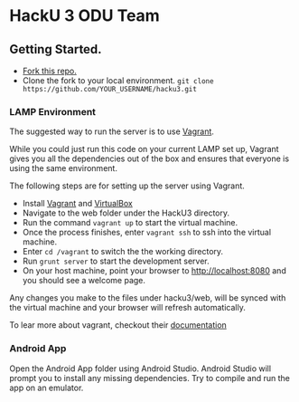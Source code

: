 # HackU 3 ODU Team
## Getting Started.
<a href="" target="_blank"></a>
- <a href="https://github.com/j-mateo/hacku3/fork" target="_blank">Fork this repo.</a>
- Clone the fork to your local environment. `git clone https://github.com/YOUR_USERNAME/hacku3.git`

### LAMP Environment
The suggested way to run the server is to use <a href="https://vagrantup.com" target="_blank">Vagrant</a>.

While you could just run this code on your current LAMP set up, Vagrant gives you all the dependencies out of the box and ensures that everyone is using the same environment.

The following steps are for setting up the server using Vagrant.

- Install <a href="https://vagrantup.com" target="_blank">Vagrant</a> and <a href="https://virtualbox.org" target="_blank">VirtualBox</a>
- Navigate to the web folder under the HackU3 directory.
- Run the command `vagrant up` to start the virtual machine.
- Once the process finishes, enter `vagrant ssh` to ssh into the virtual machine.
- Enter `cd /vagrant` to switch the the working directory.
- Run `grunt server` to start the development server.
- On your host machine, point your browser to <a href="http://localhost:8080" target="_blank">http://localhost:8080</a> and you should see a welcome page.

Any changes you make to the files under hacku3/web, will be synced with the virtual machine and your browser will refresh automatically.

To lear more about vagrant, checkout their <a href="http://docs.vagrantup.com/v2/why-vagrant/index.html" target="_blank">documentation</a>

### Android App
Open the Android App folder using Android Studio. Android Studio will prompt you to install any missing dependencies. Try to compile and run the app on an emulator.
